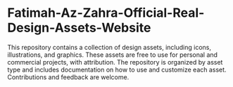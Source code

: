 # Fatimah-Az-Zahra-Official-Real-Design-Assets-Website
This repository contains a collection of design assets, including icons, illustrations, and graphics. These assets are free to use for personal and commercial projects, with attribution. The repository is organized by asset type and includes documentation on how to use and customize each asset. Contributions and feedback are welcome.
